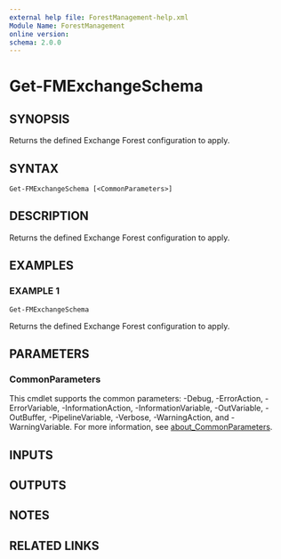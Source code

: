 ```yaml
---
external help file: ForestManagement-help.xml
Module Name: ForestManagement
online version:
schema: 2.0.0
---
```


# Get-FMExchangeSchema

## SYNOPSIS
Returns the defined Exchange Forest configuration to apply.

## SYNTAX

```
Get-FMExchangeSchema [<CommonParameters>]
```

## DESCRIPTION
Returns the defined Exchange Forest configuration to apply.

## EXAMPLES

### EXAMPLE 1
```
Get-FMExchangeSchema
```

Returns the defined Exchange Forest configuration to apply.

## PARAMETERS

### CommonParameters
This cmdlet supports the common parameters: -Debug, -ErrorAction, -ErrorVariable, -InformationAction, -InformationVariable, -OutVariable, -OutBuffer, -PipelineVariable, -Verbose, -WarningAction, and -WarningVariable. For more information, see [about_CommonParameters](http://go.microsoft.com/fwlink/?LinkID=113216).

## INPUTS

## OUTPUTS

## NOTES

## RELATED LINKS
